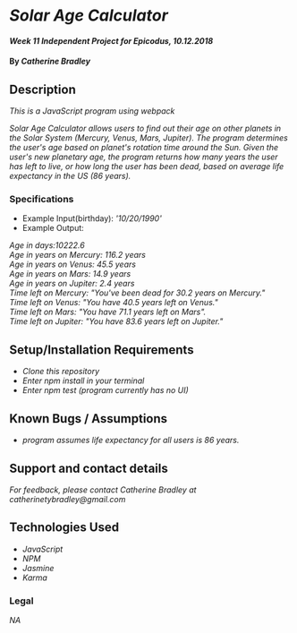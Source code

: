 # _Solar Age Calculator_

#### _Week 11 Independent Project for Epicodus, 10.12.2018_

#### By _**Catherine Bradley**_

## Description

_This is a JavaScript program using webpack_

_Solar Age Calculator allows users to find out their age on other planets in the Solar System (Mercury, Venus, Mars, Jupiter). The program determines the user's age based on planet's rotation time around the Sun. Given the user's new planetary age, the program returns how many years the user has left to live, or how long the user has been dead, based on average life expectancy in the US (86 years)._

### Specifications

* Example Input(birthday): _'10/20/1990'_
* Example Output:

_Age in days:10222.6_<br/>
_Age in years on Mercury: 116.2 years_<br/>
_Age in years on Venus: 45.5 years_<br/>
_Age in years on Mars: 14.9 years_<br/>
_Age in years on Jupiter: 2.4 years_<br/>
_Time left on Mercury: "You've been dead for 30.2 years on Mercury."_<br/>
_Time left on Venus: "You have 40.5 years left on Venus."_<br/>
_Time left on Mars: "You have 71.1 years left on Mars"._<br/>
_Time left on Jupiter: "You have 83.6 years left on Jupiter."_<br/>


## Setup/Installation Requirements

* _Clone this repository_
* _Enter npm install in your terminal_
* _Enter npm test (program currently has no UI)_

## Known Bugs / Assumptions

* _program assumes life expectancy for all users is 86 years._

## Support and contact details

_For feedback, please contact Catherine Bradley at catherinetybradley@gmail.com_

## Technologies Used

* _JavaScript_
* _NPM_
* _Jasmine_
* _Karma_

### Legal

*NA*
